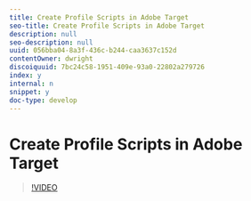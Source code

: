 ```yaml
---
title: Create Profile Scripts in Adobe Target
seo-title: Create Profile Scripts in Adobe Target
description: null
seo-description: null
uuid: 056bba04-8a3f-436c-b244-caa3637c152d
contentOwner: dwright
discoiquuid: 7bc24c58-1951-409e-93a0-22802a279726
index: y
internal: n
snippet: y
doc-type: develop
---
```


# Create Profile Scripts in Adobe Target

>[!VIDEO](https://video.tv.adobe.com/v/17394/?quality=12)